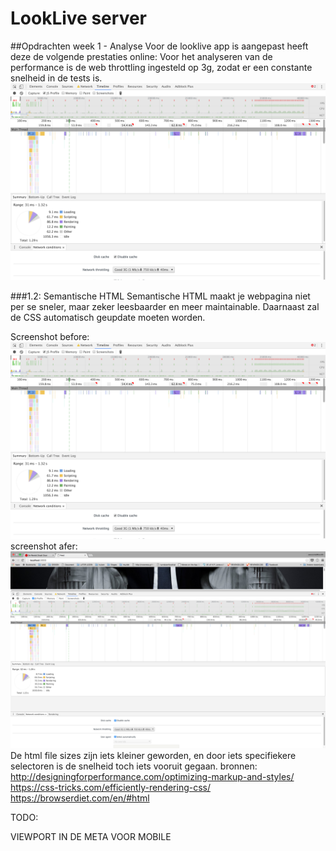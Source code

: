 # LookLive server

##Opdrachten week 1 - Analyse
Voor de looklive app is aangepast heeft deze de volgende prestaties online:
Voor het analyseren van de performance is de web throttling ingesteld op 3g, zodat er een constante snelheid in de tests is. 
<img src="public/screenshots/screenshot_before_ev.png" alt="">

###1.2: Semantische HTML
Semantische HTML maakt je webpagina niet per se sneler, maar zeker leesbaarder en meer maintainable. Daarnaast zal de CSS automatisch geupdate moeten worden.

Screenshot before:
<img src="public/screenshots/screenshot_before_ev.png" alt="">
screenshot afer:
<img src="public/screenshots/screenshot_html_after.png" alt="">
De html file sizes zijn iets kleiner geworden, en door iets specifiekere selectoren is de snelheid toch iets vooruit gegaan.
bronnen:
http://designingforperformance.com/optimizing-markup-and-styles/
https://css-tricks.com/efficiently-rendering-css/
https://browserdiet.com/en/#html


TODO:

VIEWPORT IN DE META VOOR MOBILE
